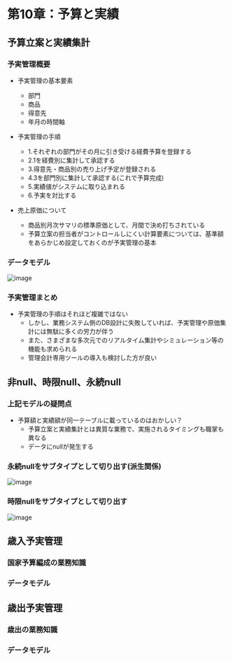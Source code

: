 # 第10章：予算と実績

## 予算立案と実績集計

### 予実管理概要

- 予実管理の基本要素
	- 部門
	- 商品
	- 得意先
	- 年月の時間軸

- 予実管理の手順
	- 1.それぞれの部門がその月に引き受ける経費予算を登録する
	- 2.1を経費別に集計して承認する
	- 3.得意先・商品別の売り上げ予定が登録される
	- 4.3を部門別に集計して承認する(これで予算完成)
	- 5.実績値がシステムに取り込まれる
	- 6.予実を対比する

- 売上原価について
	- 商品別月次サマリの標準原価として、月間で決め打ちされている
	- 予算立案の担当者がコントロールしにくい計算要素については、基準額をあらかじめ設定しておくのが予実管理の基本


### データモデル

![image](https://user-images.githubusercontent.com/44853475/147822732-f7f2a1d8-7471-4be4-a8df-581486bc9f99.png)


### 予実管理まとめ

- 予実管理の手順はそれほど複雑ではない
	- しかし、業務システム側のDB設計に失敗していれば、予実管理や原価集計には無駄に多くの労力が伴う
	- また、さまざまな多次元でのリアルタイム集計やシミュレーション等の機能も求められる
	- 管理会計専用ツールの導入も検討した方が良い


## 非null、時限null、永続null

### 上記モデルの疑問点

- 予算額と実績額が同一テーブルに載っているのはおかしい？
	- 予算立案と実績集計とは異質な業務で、実施されるタイミングも職掌も異なる
	- データにnullが発生する

### 永続nullをサブタイプとして切り出す(派生関係)

![image](https://user-images.githubusercontent.com/44853475/148685523-59f431e4-c8b6-4b43-9e4d-4eda4270fb5c.png)

### 時限nullをサブタイプとして切り出す

![image](https://user-images.githubusercontent.com/44853475/148685589-690ac796-417c-4969-b061-8aeb3126b188.png)

## 歳入予実管理

### 国家予算編成の業務知識

### データモデル

## 歳出予実管理

### 歳出の業務知識

### データモデル



